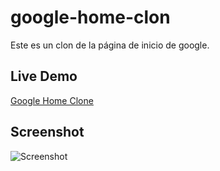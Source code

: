 # google-home-clon

Este es un clon de la página de inicio de google.

## Live Demo

[Google Home Clone](https://jcmexdev.github.io/google-home-clon/)

## Screenshot

![Screenshot](https://i.imgur.com/HXaMBB7.png)
